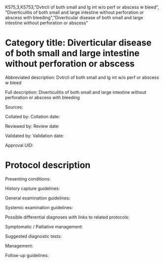K575,3,K5753,"Dvtrcli of both small and lg int w/o perf or abscess w bleed", "Diverticulitis of both small and large intestine without perforation or abscess with bleeding","Diverticular disease of both small and large intestine without perforation or abscess"
# Category title: Diverticular disease of both small and large intestine without perforation or abscess

Abbreviated description: Dvtrcli of both small and lg int w/o perf or abscess w bleed

Full description: Diverticulitis of both small and large intestine without perforation or abscess with bleeding

Sources:

Collated by:
Collation date:

Reviewed by:
Review date:

Validated by:
Validation date:

Approval UID:

# Protocol description

Presenting conditions:

History capture guidelines:

General examination guidelines:

Systemic examination guidelines:

Possible differential diagnoses with links to related protocols:

Symptomatic / Palliative management:

Suggested diagnostic tests:

Management:

Follow-up guidelines:
